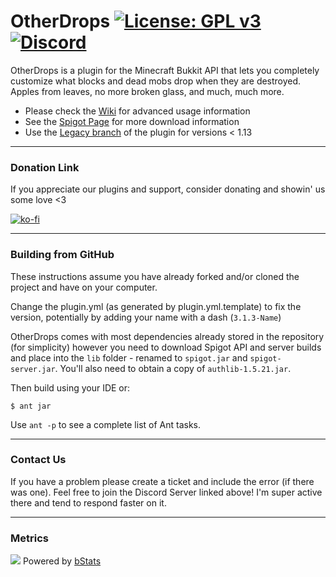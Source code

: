 # OtherDrops [![License: GPL v3](https://img.shields.io/badge/License-GPLv3-blue.svg)](https://www.gnu.org/licenses/gpl-3.0) [![Discord](https://img.shields.io/discord/418432278113550337.svg?logo=discord&logoWidth=18&colorB=7289DA)](https://discordapp.com/invite/eHBxk5q)
OtherDrops is a plugin for the Minecraft Bukkit API that lets you completely customize what blocks and dead mobs drop when they are destroyed. Apples from leaves, no more broken glass, and much, much more.

* Please check the [Wiki](https://github.com/CoolLord22/OtherDrops1.13/wiki) for advanced usage information
* See the [Spigot Page](https://www.spigotmc.org/resources/otherdrops-updated.51793/) for more download information
* Use the [Legacy branch](https://github.com/CoolLord22/OtherDrops) of the plugin for versions < 1.13
---

### Donation Link
If you appreciate our plugins and support, consider donating and showin' us some love <3 

[![ko-fi](https://www.ko-fi.com/img/githubbutton_sm.svg)](https://ko-fi.com/O4O425D12)

---

### Building from GitHub
These instructions assume you have already forked and/or cloned the project and have on your computer.

Change the plugin.yml (as generated by plugin.yml.template) to fix the version, potentially by adding your name with a dash (`3.1.3-Name`)

OtherDrops comes with most dependencies already stored in the repository (for simplicity) however you need to download Spigot API and server builds and place into the `lib` folder - renamed to `spigot.jar` and `spigot-server.jar`. You'll also need to obtain a copy of `authlib-1.5.21.jar`.

Then build using your IDE or:

    $ ant jar

Use `ant -p` to see a complete list of Ant tasks.

---

### Contact Us
If you have a problem please create a ticket and include the error (if there was one). Feel free to join the Discord Server linked above! I'm super active there and tend to respond faster on it.

---

### Metrics
[![](https://bstats.org/signatures/bukkit/OtherDrops.svg?sanitize=true)](https://bstats.org/plugin/bukkit/OtherDrops/3708)
Powered by [bStats](https://bstats.org/)
